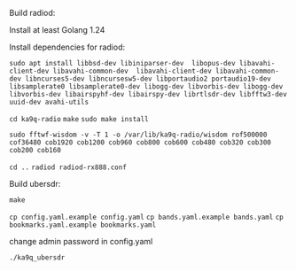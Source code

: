 Build radiod:

Install at least Golang 1.24

Install dependencies for radiod:

`sudo apt install libbsd-dev libiniparser-dev  libopus-dev libavahi-client-dev libavahi-common-dev  libavahi-client-dev libavahi-common-dev libncurses5-dev libncursesw5-dev libportaudio2 portaudio19-dev libsamplerate0 libsamplerate0-dev libogg-dev libvorbis-dev libogg-dev libvorbis-dev libairspyhf-dev libairspy-dev librtlsdr-dev libfftw3-dev uuid-dev avahi-utils`

`cd ka9q-radio`
`make`
`sudo make install`

`sudo fftwf-wisdom -v -T 1 -o /var/lib/ka9q-radio/wisdom rof500000 cof36480 cob1920 cob1200 cob960 cob800 cob600 cob480 cob320 cob300 cob200 cob160`

`cd ..`
`radiod radiod-rx888.conf`

Build ubersdr:

`make` 

`cp config.yaml.example config.yaml`
`cp bands.yaml.example bands.yaml`
`cp bookmarks.yaml.example bookmarks.yaml`

change admin password in config.yaml

`./ka9q_ubersdr`
